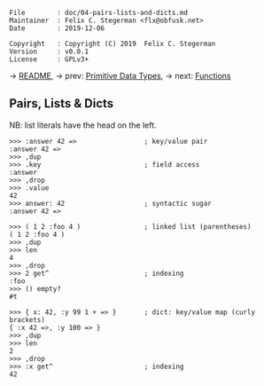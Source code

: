 <!-- {{{1 -->

    File        : doc/04-pairs-lists-and-dicts.md
    Maintainer  : Felix C. Stegerman <flx@obfusk.net>
    Date        : 2019-12-06

    Copyright   : Copyright (C) 2019  Felix C. Stegerman
    Version     : v0.0.1
    License     : GPLv3+

<!-- }}}1 -->

→ [README](../README.md),
→ prev: [Primitive Data Types](03-primitive-data-types.md),
→ next: [Functions](05-functions.md)

## Pairs, Lists & Dicts

NB: list literals have the head on the left.

```koneko
>>> :answer 42 =>                 ; key/value pair
:answer 42 =>
>>> ,dup
>>> .key                          ; field access
:answer
>>> ,drop
>>> .value
42
>>> answer: 42                    ; syntactic sugar
:answer 42 =>

>>> ( 1 2 :foo 4 )                ; linked list (parentheses)
( 1 2 :foo 4 )
>>> ,dup
>>> len
4
>>> ,drop
>>> 2 get^                        ; indexing
:foo
>>> () empty?
#t

>>> { x: 42, :y 99 1 + => }       ; dict: key/value map (curly brackets)
{ :x 42 =>, :y 100 => }
>>> ,dup
>>> len
2
>>> ,drop
>>> :x get^                       ; indexing
42
```

<!-- vim: set tw=70 sw=2 sts=2 et fdm=marker : -->
